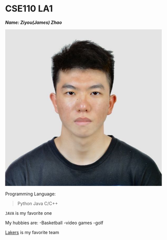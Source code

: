 # CSE110 LA1
**_Name: Ziyou(James) Zhao_**

![image](https://github.com/Jameszzyyyyy/CSE110SP23/blob/main/pic.jpeg)

Programming Language:
> Python
> Java
> C/C++

 `JAVA` is my favorite one

My hubbies are:
-Basketball
-video games
-golf

[Lakers](https://www.nba.com/lakers?tmd=1) is my favorite team
 
 
